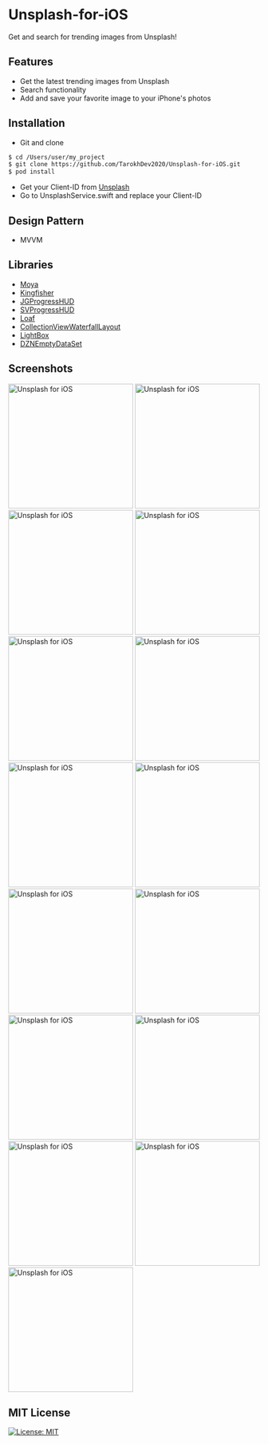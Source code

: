 # Unsplash-for-iOS
Get and search for trending images from Unsplash!

## Features
* Get the latest trending images from Unsplash
* Search functionality
* Add and save your favorite image to your iPhone's photos

## Installation ##
* Git and clone <br/>
```bash
$ cd /Users/user/my_project
$ git clone https://github.com/TarokhDev2020/Unsplash-for-iOS.git
$ pod install
```
* Get your Client-ID from [Unsplash](https://unsplash.com/developers)
* Go to UnsplashService.swift and replace your Client-ID

## Design Pattern ##
* MVVM

## Libraries ##
* [Moya](https://github.com/Moya/Moya)
* [Kingfisher](https://github.com/onevcat/Kingfisher)
* [JGProgressHUD](https://github.com/JonasGessner/JGProgressHUD)
* [SVProgressHUD](https://github.com/SVProgressHUD/SVProgressHUD)
* [Loaf](https://github.com/schmidyy/Loaf)
* [CollectionViewWaterfallLayout](https://github.com/ecerney/CollectionViewWaterfallLayout)
* [LightBox](https://github.com/hyperoslo/Lightbox)
* [DZNEmptyDataSet](https://github.com/dzenbot/DZNEmptyDataSet)

## Screenshots ##
<img src="https://user-images.githubusercontent.com/72879576/96371784-6ac16280-1170-11eb-9c4d-26b47c336d10.png" alt="Unsplash for iOS" width="250"/>
<img src="https://user-images.githubusercontent.com/72879576/96371819-95132000-1170-11eb-9d31-fea87683d57e.png" alt="Unsplash for iOS" width="250"/>
<img src="https://user-images.githubusercontent.com/72879576/96371830-a52aff80-1170-11eb-9af0-042333fefb58.png" alt="Unsplash for iOS" width="250"/>
<img src="https://user-images.githubusercontent.com/72879576/96371833-a825f000-1170-11eb-9b10-b4fa7a9fe356.png" alt="Unsplash for iOS" width="250"/>
<img src="https://user-images.githubusercontent.com/72879576/96371836-aceaa400-1170-11eb-8258-6d849828cca6.png" alt="Unsplash for iOS" width="250"/>
<img src="https://user-images.githubusercontent.com/72879576/96371841-b4aa4880-1170-11eb-8449-a9ea41858a5c.png" alt="Unsplash for iOS" width="250"/>
<img src="https://user-images.githubusercontent.com/72879576/96371846-b7a53900-1170-11eb-8316-3523464984fa.png" alt="Unsplash for iOS" width="250"/>
<img src="https://user-images.githubusercontent.com/72879576/96371855-becc4700-1170-11eb-8e69-6ec9a13b8b2c.png" alt="Unsplash for iOS" width="250"/>
<img src="https://user-images.githubusercontent.com/72879576/96371849-bb38c000-1170-11eb-96a7-5f77f9ff7287.png" alt="Unsplash for iOS" width="250"/>
<img src="https://user-images.githubusercontent.com/72879576/96371858-c1c73780-1170-11eb-8ec0-1a678247055a.png" alt="Unsplash for iOS" width="250"/>
<img src="https://user-images.githubusercontent.com/72879576/96371862-c855af00-1170-11eb-8640-44ae401ab5c0.png" alt="Unsplash for iOS" width="250"/>
<img src="https://user-images.githubusercontent.com/72879576/96371864-c986dc00-1170-11eb-8746-ebd83feb5923.png" alt="Unsplash for iOS" width="250"/>
<img src="https://user-images.githubusercontent.com/72879576/96371864-c986dc00-1170-11eb-8746-ebd83feb5923.png" alt="Unsplash for iOS" width="250"/>
<img src="https://user-images.githubusercontent.com/72879576/96371873-d6a3cb00-1170-11eb-8093-eb88cc2f944c.png" alt="Unsplash for iOS" width="250"/>
<img src="https://user-images.githubusercontent.com/72879576/96371875-d99ebb80-1170-11eb-8a4f-46d5b5f0211d.png" alt="Unsplash for iOS" width="250"/>

## MIT License ##
[![License: MIT](https://img.shields.io/badge/License-MIT-yellow.svg)](https://opensource.org/licenses/MIT)
